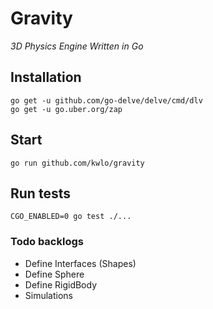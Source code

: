 # Gravity

*3D Physics Engine Written in Go*

## Installation

```
go get -u github.com/go-delve/delve/cmd/dlv
go get -u go.uber.org/zap
```

## Start

```
go run github.com/kwlo/gravity
```

## Run tests

```
CGO_ENABLED=0 go test ./...
```

### Todo backlogs

- Define Interfaces (Shapes)
- Define Sphere
- Define RigidBody
- Simulations
